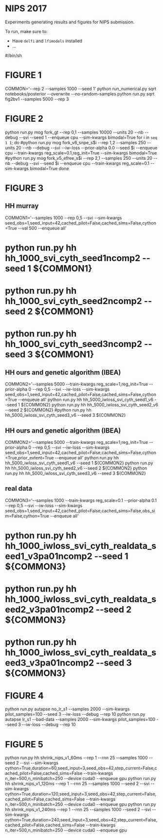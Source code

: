 # NIPS 2017

Experiments generating results and figures for NIPS submission.

To run, make sure to:
- Have `delfi` and `lfimodels` installed
- ...




#/bin/sh

# FIGURE 1
COMMON='--rep 2 --samples 1000 --seed 1'
python run_numerical.py sqrt notebooks/posterior --overwrite --no-random-samples
python run.py sqrt fig2bv1 --samples 5000 --rep 3


# FIGURE 2
python run.py mog fork_gt --rep 0,1 --samples 10000 --units 20 --nb --debug --svi --seed 1 --enqueue cpu --sim-kwargs bimodal=True
for i in `seq 1 1`;
  do
    #python run.py mog fork_v6_snpe_s$i --rep 1,2 --samples 250 --units 20 --nb --debug --svi --iw-loss --prior-alpha 0.0 --seed $i --enqueue cpu --train-kwargs reg_scale=0.1,reg_init=True --sim-kwargs bimodal=True
    #python run.py mog fork_v5_efree_s$i --rep 2,1 --samples 250 --units 20 --nb --debug --svi --seed $i --enqueue cpu --train-kwargs reg_scale=0.1 --sim-kwargs bimodal=True
  done


# FIGURE 3

## HH murray
COMMON1='--samples 1000 --rep 0,5 --svi --sim-kwargs seed_obs=1,seed_input=42,cached_pilot=False,cached_sims=False,cython=True --val 500 --enqueue all'
# python run.py hh hh_1000_svi_cyth_seed1ncomp2 --seed 1 ${COMMON1}
# python run.py hh hh_1000_svi_cyth_seed2ncomp2 --seed 2 ${COMMON1}
# python run.py hh hh_1000_svi_cyth_seed3ncomp2 --seed 3 ${COMMON1}

## HH ours and genetic algorithm (IBEA)
COMMON2='--samples 5000 --train-kwargs reg_scale=1,reg_init=True --prior-alpha 0 --rep 0,5 --svi --iw-loss --sim-kwargs seed_obs=1,seed_input=42,cached_pilot=False,cached_sims=False,cython=True --enqueue all'
python run.py hh hh_5000_iwloss_svi_cyth_seed1_v6 --seed 1 ${COMMON2}
python run.py hh hh_5000_iwloss_svi_cyth_seed2_v6 --seed 2 ${COMMON2}
#python run.py hh hh_5000_iwloss_svi_cyth_seed3_v6 --seed 3 ${COMMON2}

## HH ours and genetic algorithm (IBEA)
COMMON2='--samples 5000 --train-kwargs reg_scale=1,reg_init=True --prior-alpha 0 --rep 0,5 --svi --iw-loss --sim-kwargs seed_obs=1,seed_input=42,cached_pilot=False,cached_sims=False,cython=True,prior_extent=True --enqueue all'
python run.py hh hh_5000_iwloss_svi_cyth_seed1_v6 --seed 1 ${COMMON2}
python run.py hh hh_5000_iwloss_svi_cyth_seed2_v6 --seed 2 ${COMMON2}
python run.py hh hh_5000_iwloss_svi_cyth_seed3_v6 --seed 3 ${COMMON2}


## real data
COMMON3='--samples 1000 --train-kwargs reg_scale=0.1 --prior-alpha 0.1 --rep 0,5 --svi --iw-loss --sim-kwargs seed_obs=1,seed_input=42,cached_pilot=False,cached_sims=False,obs_sim=False,cython=True --enqueue all'
# python run.py hh hh_1000_iwloss_svi_cyth_realdata_seed1_v3pa01ncomp2 --seed 1 ${COMMON3}
# python run.py hh hh_1000_iwloss_svi_cyth_realdata_seed2_v3pa01ncomp2 --seed 2 ${COMMON3}
# python run.py hh hh_1000_iwloss_svi_cyth_realdata_seed3_v3pa01ncomp2 --seed 3 ${COMMON3}


# FIGURE 4

python run.py autapse no_lr_s1 --samples 2000 --sim-kwargs pilot_samples=100 --seed 3 --iw-loss --debug --rep 10
python run.py autapse lr_s1 --bad-data --samples 2000 --sim-kwargs pilot_samples=100 --seed 3 --iw-loss --debug --rep 10


# FIGURE 5

python run.py hh shrink_nips_v1_60ms --rep 1 --rnn 25 --samples 1000 --seed 2 --svi --sim-kwargs cython=True,duration=60,seed_input=3,seed_obs=42,step_current=False,cached_pilot=False,cached_sims=False --train-kwargs n_iter=500,n_minibatch=250 --device cuda0 --enqueue gpu
python run.py hh shrink_nips_v1_120ms --rep 1 --rnn 25 --samples 1000 --seed 2 --svi --sim-kwargs cython=True,duration=120,seed_input=3,seed_obs=42,step_current=False,cached_pilot=False,cached_sims=False --train-kwargs n_iter=500,n_minibatch=250 --device cuda0 --enqueue gpu
python run.py hh shrink_nips_v1_240ms --rep 1 --rnn 25 --samples 1000 --seed 2 --svi --sim-kwargs cython=True,duration=240,seed_input=3,seed_obs=42,step_current=False,cached_pilot=False,cached_sims=False --train-kwargs n_iter=500,n_minibatch=250 --device cuda0 --enqueue gpu
